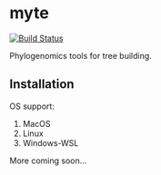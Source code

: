 # myte

[![Build Status](https://www.travis-ci.com/hhandika/myte.svg?branch=main)](https://www.travis-ci.com/hhandika/myte)

Phylogenomics tools for tree building.

## Installation

OS support:

1. MacOS
2. Linux
3. Windows-WSL

More coming soon...
